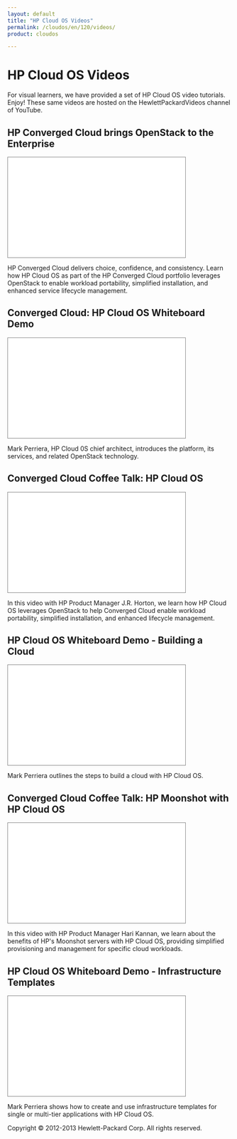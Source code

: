 ```yaml
---
layout: default
title: "HP Cloud OS Videos"
permalink: /cloudos/en/120/videos/
product: cloudos

---
```


# HP Cloud OS Videos

For visual learners, we have provided a set of HP Cloud OS video tutorials.  Enjoy! These same videos are 
hosted on the HewlettPackardVideos channel of YouTube.

## HP Converged Cloud brings OpenStack to the Enterprise

<iframe style="border: 1px solid gray;" width="400" height="225" src="//www.youtube.com/embed/HrhFmRgKYEA?rel=0" frameborder="0" allowfullscreen> </iframe>

HP Converged Cloud delivers choice, confidence, and consistency. Learn how HP Cloud OS as part of the HP Converged Cloud portfolio leverages OpenStack to enable workload portability, simplified installation, and enhanced service lifecycle management.
						
## Converged Cloud: HP Cloud OS Whiteboard Demo

<iframe style="border: 1px solid gray;" width="400" height="225" src="//www.youtube.com/embed/Ba2wMPU5tpk" frameborder="0" allowfullscreen> </iframe>

Mark Perriera, HP Cloud 0S chief architect, introduces the platform, its services, and related OpenStack technology.

## Converged Cloud Coffee Talk: HP Cloud OS

<iframe style="border: 1px solid gray;" width="400" height="225" src="//www.youtube.com/embed/XnUqB7V_j8Q?rel=0" frameborder="0" allowfullscreen> </iframe>

In this video with HP Product Manager J.R. Horton, we learn how HP Cloud OS leverages OpenStack to help Converged Cloud enable workload portability, simplified installation, and enhanced lifecycle management.

## HP Cloud OS Whiteboard Demo - Building a Cloud

<iframe style="border: 1px solid gray;" width="400" height="225" src="//www.youtube.com/embed/KBV9TnE2it0" frameborder="0" allowfullscreen> </iframe>

Mark Perriera outlines the steps to build a cloud with HP Cloud OS.

## Converged Cloud Coffee Talk: HP Moonshot with HP Cloud OS

<iframe style="border: 1px solid gray;" width="400" height="225" src="//www.youtube.com/embed/NriyVYHqYQk?rel=0" frameborder="0" allowfullscreen> </iframe>

In this video with HP Product Manager Hari Kannan, we learn about the benefits of HP's Moonshot servers with HP Cloud OS, providing simplified provisioning and management for specific cloud workloads.

## HP Cloud OS Whiteboard Demo - Infrastructure Templates

<iframe style="border: 1px solid gray;" width="400" height="225" src="//www.youtube.com/embed/4a8LwWhWAZs?rel=0" frameborder="0" allowfullscreen> </iframe>

Mark Perriera shows how to create and use infrastructure templates for single or multi-tier applications with HP Cloud OS. 

Copyright &copy; 2012-2013 Hewlett-Packard Corp. All rights reserved.
